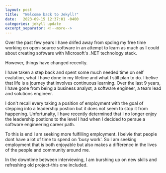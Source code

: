 ```yaml
---
layout: post
title:  "Welcome back to Jekyll!"
date:   2023-09-15 12:37:01 -0400
categories: jekyll update
excerpt_separator: <!--more-->
---
```

Over the past few years I have drifed away from spding my free time working on open-source software in an attempt to learn as much as I could about creating software with Microsoft's .NET technology stack.

However, things have changed recenlty. <!--more-->

I have taken a step back and spent some much needed time on self evalution, what I have done in my lifetine and what I still plan to do. I belive that life is a journey that involves continuous learning. Over the last 9 years, I have gone from being a business analyst, a software engineer, a team lead and solutions engineer.

I don't recall every taking a position of employment with the goal of stepping into a leadership postion but it does not seem to stop it from happening. Unfortunalty, I have recently determined that I no longer enjoy the leadership postions to the level I had when I decided to persue a software engineering career path.

To this is end I am seeking more fulfilling employment. I belvie that people dont have a lot of time to spend on 'busy work'. So I am seeking employment that is both enjoyable but also makes a difference in the lives of the people and community around me.

In the downtime between interviewing, I am burshing up on new skills and refreshing old project-this one included. 